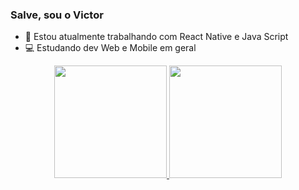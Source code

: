 ### Salve, sou o Victor 

- 🔭 Estou atualmente trabalhando com React Native e Java Script 
- 💻 Estudando dev Web e Mobile em geral

<div align="center">
  <a href="https://github.com/victorlincoln10">
  <img height="180em" src="https://github-readme-stats.vercel.app/api?username=victorlincoln10&show_icons=true&theme=gruvbox&include_all_commits=true&count_private=true"/>
  <img height="180em" src="https://github-readme-stats.vercel.app/api/top-langs/?username=victorlincoln10&layout=compact&langs_count=7&theme=dracula"/>
</div>
